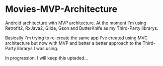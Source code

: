 # Movies-MVP-Architecture

Android architecture with MVP architecture. At the moment I'm using Retrofit2, RxJava2, Glide, Gson and ButterKnife as my Third-Party librarys.

Basically I'm trying to re-create the same app I've created using MVC architecture but now with MVP and better a better approach to the Third-Party librarys I was using.

In progression, I will keep this uptaded...
